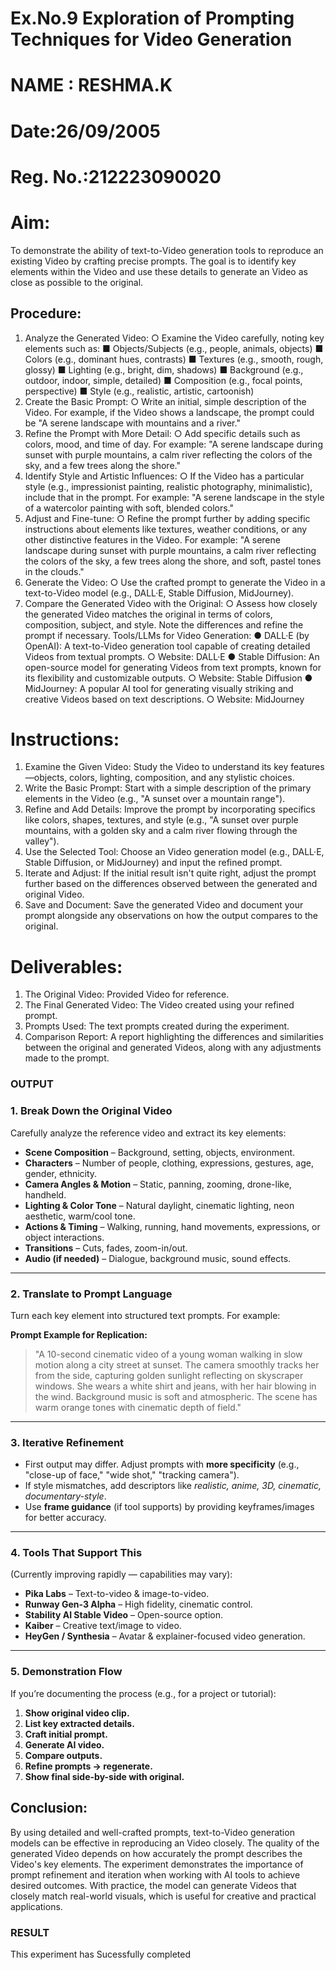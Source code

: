 # Ex.No.9 Exploration of Prompting Techniques for Video Generation
# NAME : RESHMA.K
# Date:26/09/2005
# Reg. No.:212223090020

# Aim:
To demonstrate the ability of text-to-Video generation tools to reproduce an existing Video by crafting precise prompts. The goal is to identify key elements within the Video and use these details to generate an Video as close as possible to the original.
## Procedure:
1.	Analyze the Generated Video:
○	Examine the Video carefully, noting key elements such as:
■	Objects/Subjects (e.g., people, animals, objects)
■	Colors (e.g., dominant hues, contrasts)
■	Textures (e.g., smooth, rough, glossy)
■	Lighting (e.g., bright, dim, shadows)
■	Background (e.g., outdoor, indoor, simple, detailed)
■	Composition (e.g., focal points, perspective)
■	Style (e.g., realistic, artistic, cartoonish)
2.	Create the Basic Prompt:
○	Write an initial, simple description of the Video. For example, if the Video shows a landscape, the prompt could be "A serene landscape with mountains and a river."
3.	Refine the Prompt with More Detail:
○	Add specific details such as colors, mood, and time of day. For example: "A serene landscape during sunset with purple mountains, a calm river reflecting the colors of the sky, and a few trees along the shore."
4.	Identify Style and Artistic Influences:
○	If the Video has a particular style (e.g., impressionist painting, realistic photography, minimalistic), include that in the prompt. For example: "A serene landscape in the style of a watercolor painting with soft, blended colors."
5.	Adjust and Fine-tune:
○	Refine the prompt further by adding specific instructions about elements like textures, weather conditions, or any other distinctive features in the Video. For example: "A serene landscape during sunset with purple mountains, a calm river reflecting the colors of the sky, a few trees along the shore, and soft, pastel tones in the clouds."
6.	Generate the Video:
○	Use the crafted prompt to generate the Video in a text-to-Video model (e.g., DALL·E, Stable Diffusion, MidJourney).
7.	Compare the Generated Video with the Original:
○	Assess how closely the generated Video matches the original in terms of colors, composition, subject, and style. Note the differences and refine the prompt if necessary.
Tools/LLMs for Video Generation:
●	DALL·E (by OpenAI): A text-to-Video generation tool capable of creating detailed Videos from textual prompts.
○	Website: DALL·E
●	Stable Diffusion: An open-source model for generating Videos from text prompts, known for its flexibility and customizable outputs.
○	Website: Stable Diffusion
●	MidJourney: A popular AI tool for generating visually striking and creative Videos based on text descriptions.
○	Website: MidJourney

# Instructions:
1.	Examine the Given Video: Study the Video to understand its key features—objects, colors, lighting, composition, and any stylistic choices.
2.	Write the Basic Prompt: Start with a simple description of the primary elements in the Video (e.g., "A sunset over a mountain range").
3.	Refine and Add Details: Improve the prompt by incorporating specifics like colors, shapes, textures, and style (e.g., "A sunset over purple mountains, with a golden sky and a calm river flowing through the valley").
4.	Use the Selected Tool: Choose an Video generation model (e.g., DALL·E, Stable Diffusion, or MidJourney) and input the refined prompt.
5.	Iterate and Adjust: If the initial result isn't quite right, adjust the prompt further based on the differences observed between the generated and original Video.
6.	Save and Document: Save the generated Video and document your prompt alongside any observations on how the output compares to the original.

# Deliverables:
1.	The Original Video: Provided Video for reference.
2.	The Final Generated Video: The Video created using your refined prompt.
3.	Prompts Used: The text prompts created during the experiment.
4.	Comparison Report: A report highlighting the differences and similarities between the original and generated Videos, along with any adjustments made to the prompt.
### OUTPUT
### **1. Break Down the Original Video**

Carefully analyze the reference video and extract its key elements:

* **Scene Composition** – Background, setting, objects, environment.
* **Characters** – Number of people, clothing, expressions, gestures, age, gender, ethnicity.
* **Camera Angles & Motion** – Static, panning, zooming, drone-like, handheld.
* **Lighting & Color Tone** – Natural daylight, cinematic lighting, neon aesthetic, warm/cool tone.
* **Actions & Timing** – Walking, running, hand movements, expressions, or object interactions.
* **Transitions** – Cuts, fades, zoom-in/out.
* **Audio (if needed)** – Dialogue, background music, sound effects.

---

### **2. Translate to Prompt Language**

Turn each key element into structured text prompts. For example:

**Prompt Example for Replication:**

> "A 10-second cinematic video of a young woman walking in slow motion along a city street at sunset. The camera smoothly tracks her from the side, capturing golden sunlight reflecting on skyscraper windows. She wears a white shirt and jeans, with her hair blowing in the wind. Background music is soft and atmospheric. The scene has warm orange tones with cinematic depth of field."

---

### **3. Iterative Refinement**

* First output may differ. Adjust prompts with **more specificity** (e.g., "close-up of face," "wide shot," "tracking camera").
* If style mismatches, add descriptors like *realistic, anime, 3D, cinematic, documentary-style*.
* Use **frame guidance** (if tool supports) by providing keyframes/images for better accuracy.

---

### **4. Tools That Support This**

(Currently improving rapidly — capabilities may vary):

* **Pika Labs** – Text-to-video & image-to-video.
* **Runway Gen-3 Alpha** – High fidelity, cinematic control.
* **Stability AI Stable Video** – Open-source option.
* **Kaiber** – Creative text/image to video.
* **HeyGen / Synthesia** – Avatar & explainer-focused video generation.

---

### **5. Demonstration Flow**

If you’re documenting the process (e.g., for a project or tutorial):

1. **Show original video clip.**
2. **List key extracted details.**
3. **Craft initial prompt.**
4. **Generate AI video.**
5. **Compare outputs.**
6. **Refine prompts → regenerate.**
7. **Show final side-by-side with original.**

## Conclusion:
By using detailed and well-crafted prompts, text-to-Video generation models can be effective in reproducing an Video closely. The quality of the generated Video depends on how accurately the prompt describes the Video's key elements. The experiment demonstrates the importance of prompt refinement and iteration when working with AI tools to achieve desired outcomes. With practice, the model can generate Videos that closely match real-world visuals, which is useful for creative and practical applications.
### RESULT 
This experiment has Sucessfully completed

